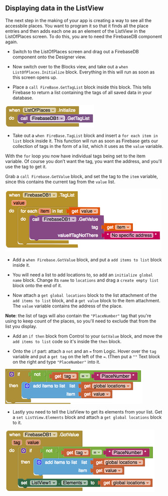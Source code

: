 ## Displaying data in the ListView

The next step in the making of your app is creating a way to see all the accessbile places. You want to program it so that it finds all the place entries and then adds each one as an element of the ListView in the ListOfPlaces screen. To do this, you are to need the FirebaseDB component again.

+ Switch to the ListOfPlaces screen and drag out a FirebaseDB component onto the Designer view.

+ Now switch over to the Blocks view, and take out a `when ListOfPlaces.Initialize` block. Everything in this will run as soon as this screen opens up.

+ Place a `call FireBase.GetTagList` block inside this block. This tells Firebase to return a list containing the tags of all saved data in your database.

![](images/firebaseGetTagList.png)

+ Take out a `when FireBase.TagList` block and insert a `for each item in list` block inside it. This function will run as soon as Firebase gets our collection of tags in the form of a list, which it uses as the `value` variable.

With the `for` loop you now have individual tags being set to the item variable. Of course you don’t want the tag, you want the address, and you'll use the tag to get it.

Grab a `call Firebase.GetValue` block, and set the tag to the `item` variable, since this contains the current tag from the `value` list.

![](images/firebaseTagList.png)

+ Add a `when Firebase.GotValue` block, and put a `add items to list` block inside it.

+ You will need a list to add locations to, so add an `initialize global name` block. Change its `name` to `locations` and drag a `create empty list` block onto the end of it.

+ Now attach a `get global locations` block to the list attachment of the `add items to list` block, and a `get value` block to the item attachment. The `value` variable contains the address of the place.

**Note**: the list of tags will also contain the `"PlaceNumber"` tag that you're using to keep count of the places, so you'll need to exclude that from the list you display.

+ Add an `if then` block from Control to your `GotValue` block, and move the `add items to list` code so it's inside the `then` block.

+ Onto the `if` part: attach a `not` and an `=` from Logic. Hover over the `tag` variable and put a `get tag` on the left of the `=`. tThen put a `""` Text block on the right and type `"PlaceNumber"` into it.

![](images/ifTagNotPlaceNumber.png)

+ Lastly you need to tell the ListView to get its elements from your list. Get a `set ListView.Elements` block and attach a `get global locations` block to it.

![](images/firebaseGotLocation.png)
